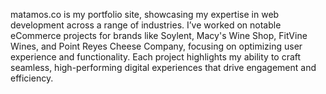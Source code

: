 matamos.co is my portfolio site, showcasing my expertise in web development across a range of industries. I’ve worked on notable eCommerce projects for brands like Soylent, Macy's Wine Shop, FitVine Wines, and Point Reyes Cheese Company, focusing on optimizing user experience and functionality. Each project highlights my ability to craft seamless, high-performing digital experiences that drive engagement and efficiency.
